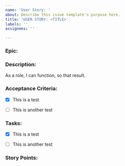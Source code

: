 ```yaml
---
name: 'User Story: '
about: Describe this issue template's purpose here.
title: 'USER STORY: <TITLE>'
labels: ''
assignees: ''

---
```


### Epic:


### Description:
As a role, I can function, so that result.


### Acceptance Criteria:
- [x] This is a test
- [ ] This is another test


### Tasks:
- [x] This is a test
- [ ] This is another test


### Story Points:

